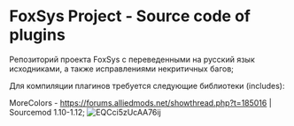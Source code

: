 #  FoxSys Project - Source code of plugins
Репозиторий проекта FoxSys с переведенными на русский язык исходниками, а также исправлениями некритичных багов;

Для компиляции плагинов требуется следующие библиотеки (includes):

MoreColors - https://forums.alliedmods.net/showthread.php?t=185016 | Sourcemod 1.10-1.12;
![EQCci5zUcAA76ij](https://github.com/WOLFA22/foxsys-sourcemod/assets/35665773/6318d56a-fb80-480a-a8ad-db7b3034d3ba)
